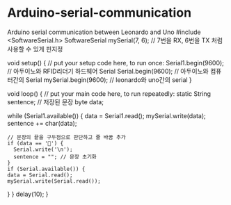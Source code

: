 # Arduino-serial-communication
Arduino serial communication between Leonardo and Uno
#include <SoftwareSerial.h>
SoftwareSerial mySerial(7, 6);  // 7번을 RX, 6번을 TX 처럼 사용할 수 있게 핀지정


void setup() {
  // put your setup code here, to run once:
  Serial1.begin(9600);  // 아두이노와 RFID리더기 하드웨어 Serial
  Serial.begin(9600);  // 아두이노와 컴퓨터간의 Serial
  mySerial.begin(9600); // leonardo와 uno간의 serial
}

void loop() {
  // put your main code here, to run repeatedly:
  static String sentence; // 저장된 문장
  byte data;

  while (Serial1.available()) {
    data = Serial1.read();
    mySerial.write(data);
    sentence += char(data);

    // 문장의 끝을 구두점으로 판단하고 줄 바꿈 추가
    if (data == '') {
      Serial.write('\n');
      sentence = ""; // 문장 초기화
    }
    if (Serial.available()) {
    data = Serial.read();
    mySerial.write(Serial.read());
  }
  }
  delay(10);
}
